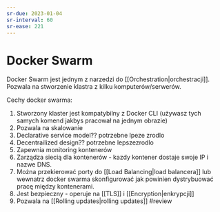 ```yaml
---
sr-due: 2023-01-04
sr-interval: 60
sr-ease: 221
---
```


# Docker Swarm
Docker Swarm jest jednym z narzedzi do [[Orchestration|orchestracji]]. Pozwala na stworzenie klastra z kilku komputerów/serwerów. 

Cechy docker swarma:
1. Stworzony klaster jest kompatybilny z Docker CLI (używasz tych samych komend jakbys pracował na jednym obrazie)
2. Pozwala na skalowanie
3. Declarative service model?? potrzebne lpeze zrodlo
4. Decentrailized design?? potrzebne lepszezrodlo
5. Zapewnia monitoring kontenerów
6. Zarządza siecią dla kontenerów - kazdy kontener dostaje swoje IP i nazwe DNS.
7. Można przekierować porty do [[Load Balancing|load balancera]] lub wewnatrz docker swarma skonfigurować jak powinien dystrybuować pracę między kontenerami. 
8. Jest bezpieczny - operuje na [[TLS]] i [[Encryption|enkrypcji]]
9. Pozwala na [[Rolling updates|rolling updates]] 
#review